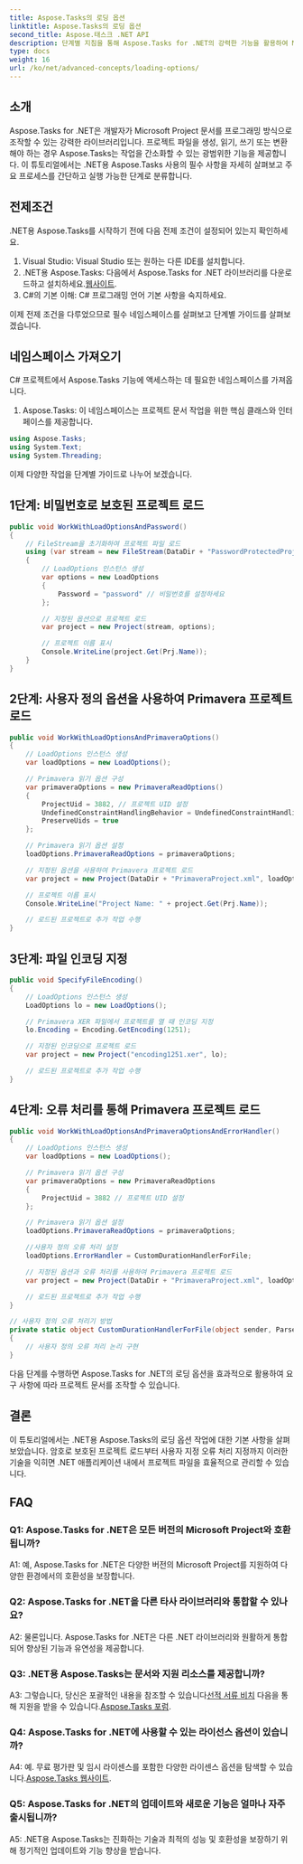 ```yaml
---
title: Aspose.Tasks의 로딩 옵션
linktitle: Aspose.Tasks의 로딩 옵션
second_title: Aspose.태스크 .NET API
description: 단계별 지침을 통해 Aspose.Tasks for .NET의 강력한 기능을 활용하여 Microsoft Project 문서를 효율적으로 관리하는 방법을 알아보세요.
type: docs
weight: 16
url: /ko/net/advanced-concepts/loading-options/
---
```

## 소개

Aspose.Tasks for .NET은 개발자가 Microsoft Project 문서를 프로그래밍 방식으로 조작할 수 있는 강력한 라이브러리입니다. 프로젝트 파일을 생성, 읽기, 쓰기 또는 변환해야 하는 경우 Aspose.Tasks는 작업을 간소화할 수 있는 광범위한 기능을 제공합니다. 이 튜토리얼에서는 .NET용 Aspose.Tasks 사용의 필수 사항을 자세히 살펴보고 주요 프로세스를 간단하고 실행 가능한 단계로 분류합니다.

## 전제조건

.NET용 Aspose.Tasks를 시작하기 전에 다음 전제 조건이 설정되어 있는지 확인하세요.

1. Visual Studio: Visual Studio 또는 원하는 다른 IDE를 설치합니다.
2.  .NET용 Aspose.Tasks: 다음에서 Aspose.Tasks for .NET 라이브러리를 다운로드하고 설치하세요.[웹사이트](https://releases.aspose.com/tasks/net/).
3. C#의 기본 이해: C# 프로그래밍 언어 기본 사항을 숙지하세요.

이제 전제 조건을 다루었으므로 필수 네임스페이스를 살펴보고 단계별 가이드를 살펴보겠습니다.

## 네임스페이스 가져오기

C# 프로젝트에서 Aspose.Tasks 기능에 액세스하는 데 필요한 네임스페이스를 가져옵니다.

1. Aspose.Tasks: 이 네임스페이스는 프로젝트 문서 작업을 위한 핵심 클래스와 인터페이스를 제공합니다.

```csharp
using Aspose.Tasks;
using System.Text;
using System.Threading;
```

이제 다양한 작업을 단계별 가이드로 나누어 보겠습니다.

## 1단계: 비밀번호로 보호된 프로젝트 로드

```csharp
public void WorkWithLoadOptionsAndPassword()
{
    // FileStream을 초기화하여 프로젝트 파일 로드
    using (var stream = new FileStream(DataDir + "PasswordProtectedProject.mpp", FileMode.Open))
    {
        // LoadOptions 인스턴스 생성
        var options = new LoadOptions
        {
            Password = "password" // 비밀번호를 설정하세요
        };

        // 지정된 옵션으로 프로젝트 로드
        var project = new Project(stream, options);

        // 프로젝트 이름 표시
        Console.WriteLine(project.Get(Prj.Name));
    }
}
```

## 2단계: 사용자 정의 옵션을 사용하여 Primavera 프로젝트 로드

```csharp
public void WorkWithLoadOptionsAndPrimaveraOptions()
{
    // LoadOptions 인스턴스 생성
    var loadOptions = new LoadOptions();

    // Primavera 읽기 옵션 구성
    var primaveraOptions = new PrimaveraReadOptions()
    {
        ProjectUid = 3882, // 프로젝트 UID 설정
        UndefinedConstraintHandlingBehavior = UndefinedConstraintHandlingBehavior.None,
        PreserveUids = true
    };

    // Primavera 읽기 옵션 설정
    loadOptions.PrimaveraReadOptions = primaveraOptions;

    // 지정된 옵션을 사용하여 Primavera 프로젝트 로드
    var project = new Project(DataDir + "PrimaveraProject.xml", loadOptions);

    // 프로젝트 이름 표시
    Console.WriteLine("Project Name: " + project.Get(Prj.Name));

    // 로드된 프로젝트로 추가 작업 수행
}
```

## 3단계: 파일 인코딩 지정

```csharp
public void SpecifyFileEncoding()
{
    // LoadOptions 인스턴스 생성
    LoadOptions lo = new LoadOptions();

    // Primavera XER 파일에서 프로젝트를 열 때 인코딩 지정
    lo.Encoding = Encoding.GetEncoding(1251);

    // 지정된 인코딩으로 프로젝트 로드
    var project = new Project("encoding1251.xer", lo);

    // 로드된 프로젝트로 추가 작업 수행
}
```

## 4단계: 오류 처리를 통해 Primavera 프로젝트 로드

```csharp
public void WorkWithLoadOptionsAndPrimaveraOptionsAndErrorHandler()
{
    // LoadOptions 인스턴스 생성
    var loadOptions = new LoadOptions();

    // Primavera 읽기 옵션 구성
    var primaveraOptions = new PrimaveraReadOptions
    {
        ProjectUid = 3882 // 프로젝트 UID 설정
    };

    // Primavera 읽기 옵션 설정
    loadOptions.PrimaveraReadOptions = primaveraOptions;

    //사용자 정의 오류 처리 설정
    loadOptions.ErrorHandler = CustomDurationHandlerForFile;

    // 지정된 옵션과 오류 처리를 사용하여 Primavera 프로젝트 로드
    var project = new Project(DataDir + "PrimaveraProject.xml", loadOptions);

    // 로드된 프로젝트로 추가 작업 수행
}

// 사용자 정의 오류 처리기 방법
private static object CustomDurationHandlerForFile(object sender, ParseErrorArgs args)
{
    // 사용자 정의 오류 처리 논리 구현
}
```

다음 단계를 수행하면 Aspose.Tasks for .NET의 로딩 옵션을 효과적으로 활용하여 요구 사항에 따라 프로젝트 문서를 조작할 수 있습니다.

## 결론

이 튜토리얼에서는 .NET용 Aspose.Tasks의 로딩 옵션 작업에 대한 기본 사항을 살펴보았습니다. 암호로 보호된 프로젝트 로드부터 사용자 지정 오류 처리 지정까지 이러한 기술을 익히면 .NET 애플리케이션 내에서 프로젝트 파일을 효율적으로 관리할 수 있습니다.

## FAQ

### Q1: Aspose.Tasks for .NET은 모든 버전의 Microsoft Project와 호환됩니까?

A1: 예, Aspose.Tasks for .NET은 다양한 버전의 Microsoft Project를 지원하여 다양한 환경에서의 호환성을 보장합니다.

### Q2: Aspose.Tasks for .NET을 다른 타사 라이브러리와 통합할 수 있나요?

A2: 물론입니다. Aspose.Tasks for .NET은 다른 .NET 라이브러리와 원활하게 통합되어 향상된 기능과 유연성을 제공합니다.

### Q3: .NET용 Aspose.Tasks는 문서와 지원 리소스를 제공합니까?

 A3: 그렇습니다, 당신은 포괄적인 내용을 참조할 수 있습니다[선적 서류 비치](https://reference.aspose.com/tasks/net/) 다음을 통해 지원을 받을 수 있습니다.[Aspose.Tasks 포럼](https://forum.aspose.com/c/tasks/15).

### Q4: Aspose.Tasks for .NET에 사용할 수 있는 라이선스 옵션이 있습니까?

 A4: 예. 무료 평가판 및 임시 라이센스를 포함한 다양한 라이센스 옵션을 탐색할 수 있습니다.[Aspose.Tasks 웹사이트](https://purchase.aspose.com/buy).

### Q5: Aspose.Tasks for .NET의 업데이트와 새로운 기능은 얼마나 자주 출시됩니까?

A5: .NET용 Aspose.Tasks는 진화하는 기술과 최적의 성능 및 호환성을 보장하기 위해 정기적인 업데이트와 기능 향상을 받습니다.